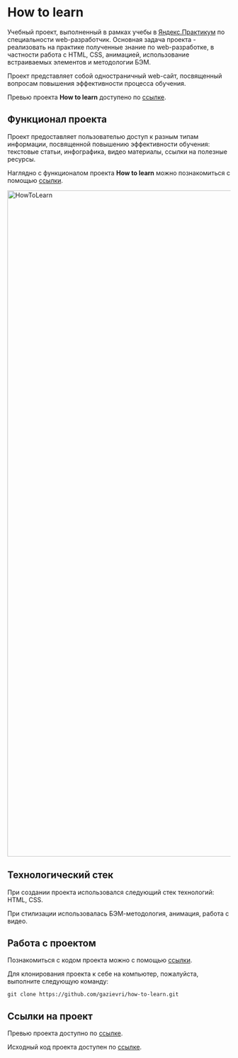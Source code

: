 # How to learn
Учебный проект, выполненный в рамках учебы в [Яндекс.Практикум](https://practicum.yandex.ru/) по специальности web-разработчик. Основная задача проекта - реализовать на практике полученные знание по web-разработке, в частности работа с HTML, CSS, анимацией, использование встраиваемых элементов и методологии БЭМ.

Проект представляет собой одностраничный web-сайт, посвященный вопросам повышения эффективности процесса обучения.

Превью проекта **How to learn** доступено по [ссылке](https://www.behance.net/gallery/150178049/How-to-learn/modules/848042385).

## Функционал проекта
Проект предоставляет пользователью доступ к разным типам информации, посвященной повышению эффективности обучения: текстовые статьи, инфографика, видео материалы, ссылки на полезные ресурсы. 

Наглядно c функционалом проекта **How to learn** можно познакомиться с помощью [ссылки](https://www.behance.net/gallery/150178049/How-to-learn/modules/848042385).

<img width="1503" alt="HowToLearn" src="https://user-images.githubusercontent.com/96244317/184151437-61878280-f9ae-4e59-85d2-413844851f2b.png">

## Технологический стек
При создании проекта использовался следующий стек технологий: HTML, CSS.

При стилизации использовалась БЭМ-методология, анимация, работа с видео.

## Работа с проектом
Познакомиться с кодом проекта можно с помощью [ссылки](https://github.com/gazievri/how-to-learn).

Для клонирования проекта к себе на компьютер, пожалуйста, выполните следующую команду:

```
git clone https://github.com/gazievri/how-to-learn.git
```

## Ссылки на проект
Превью проекта доступно по [ссылке](https://www.behance.net/gallery/150178049/How-to-learn/modules/848042385).

Исходный код проекта доступен по [ссылке](https://github.com/gazievri/how-to-learn).
